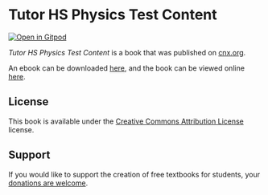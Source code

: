 # Tutor HS Physics Test Content

[![Open in Gitpod](https://gitpod.io/button/open-in-gitpod.svg)](https://gitpod.io/from-referrer/)

_Tutor HS Physics Test Content_ is a book that was published on [cnx.org](https://cnx.org/).

An ebook can be downloaded [here](https://github.com/cnx-user-books/cnxbook-tutor-hs-physics-test-content/releases/latest), and the book can be viewed online [here](https://github.com/cnx-user-books/cnxbook-tutor-hs-physics-test-content/releases/latest).

## License
This book is available under the [Creative Commons Attribution License](./LICENSE) license.

## Support
If you would like to support the creation of free textbooks for students, your [donations are welcome](https://riceconnect.rice.edu/donation/support-openstax-banner).
